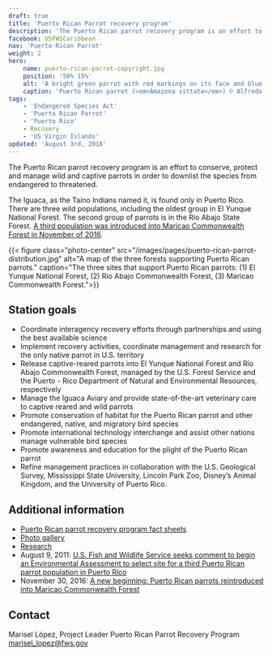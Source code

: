 ```yaml
---
draft: true
title: 'Puerto Rican Parrot recovery program'
description: 'The Puerto Rican parrot recovery program is an effort to conserve, protect and manage wild and captive parrots in order to downlist the species from endangered to threatened.'
facebook: USFWSCaribbean
nav: 'Puerto Rican Parrot'
weight: 2
hero:
    name: puerto-rican-parrot-copyright.jpg
    position: '50% 15%'
    alt: 'A bright green parrot with red markings on its face and blue flight feathers.'
    caption: 'Puerto Rican parrot (<em>Amazona vittata</em>) © Alfredo Irizarry.'
tags:
    - 'Endangered Species Act'
    - 'Puerto Rican Parrot'
    - 'Puerto Rico'
    - Recovery
    - 'US Virgin Islands'
updated: 'August 3rd, 2018'
---
```


The Puerto Rican parrot recovery program is an effort to conserve, protect and manage wild and captive parrots in order to downlist the species from endangered to threatened.

The Iguaca, as the Taino Indians named it, is found only in Puerto Rico. There are three wild populations, including the oldest group in El Yunque National Forest. The second group of parrots is in the Río Abajo State Forest. [A third population was introduced into Maricao Commonwealth Forest in November of 2016](/articles/a-new-beginning-puerto-rican-parrots-reintroduced-into-maricao-commonwealth-forest/).

{{< figure class="photo-center" src="/images/pages/puerto-rican-parrot-distribution.jpg" alt="A map of the three forests supporting Puerto Rican parrots." caption="The three sites that support Puerto Rican parrots: (1) El Yunque National Forest, (2) Rio Abajo Commonwealth Forest, (3) Maricao Commonwealth Forest.">}}

## Station goals

- Coordinate interagency recovery efforts through partnerships and using the best available science
- Implement recovery activities, coordinate management and research for the only native parrot in U.S. territory
- Release captive-reared parrots into El Yunque National Forest and Río Abajo Commonwealth Forest, managed by the U.S. Forest Service and the Puerto - Rico Department of Natural and Environmental Resources, respectively
- Manage the Iguaca Aviary and provide state-of-the-art veterinary care to captive reared and wild parrots
- Promote conservation of habitat for the Puerto Rican parrot and other endangered, native, and migratory bird species
- Promote international technology interchange and assist other nations manage vulnerable bird species
- Promote awareness and education for the plight of the Puerto Rican parrot
- Refine management practices in collaboration with the U.S. Geological Survey, Mississippi State University, Lincoln Park Zoo, Disney’s Animal Kingdom, and the University of Puerto Rico.

## Additional information

- [Puerto Rican parrot recovery program fact sheets](/reading-room/?q=Puerto+Rican+parrot+fact+sheet)
- [Photo gallery](https://www.flickr.com/photos/usfwssoutheast/sets/72157626608243506/)
- [Research](/reading-room/?q=Puerto+Rican+parrot+publications)
- August 9, 2011: [U.S. Fish and Wildlife Service seeks comment to begin an Environmental Assessment to select site for a third Puerto Rican parrot population in Puerto Rico](/news/2011/04/us-fish-and-wildlife-service-seeks-comments-to-begin-an-environmental-assessment-to-select-site-for-a-third-puerto-rican-parrot-population-in-puerto-rico/)
- November 30, 2016: [A new beginning: Puerto Rican parrots reintroduced into Maricao Commonwealth Forest](/articles/a-new-beginning-puerto-rican-parrots-reintroduced-into-maricao-commonwealth-forest/)

## Contact

Marisel López, Project Leader Puerto Rican Parrot Recovery Program
[marisel_lopez@fws.gov](mailto:marisel_lopez@fws.gov)
